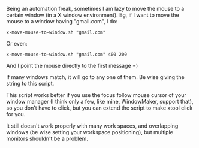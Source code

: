 Being an automation freak, sometimes I am lazy to move the mouse
to a certain window (in a
X window environment). Eg, if I want to move the mouse to a
window having "gmail.com", I do:

````
x-move-mouse-to-window.sh "gmail.com"
````
Or even:
````
x-move-mouse-to-window.sh "gmail.com" 400 200
````
And I point the mouse directly to the first message =)

If many windows match, it will go to any one of them. Be wise
giving the string to this script.

This script works better if you use the focus follow mouse cursor
of your window manager (I think only a few, like mine, WindowMaker, support
that), so you don't have
to click, but you can extend the script to make xtool click for you.

It still doesn't work properly with  many work spaces, and overlapping
windows (be wise setting your workspace positioning),  but multiple 
monitors shouldn't be a problem.
